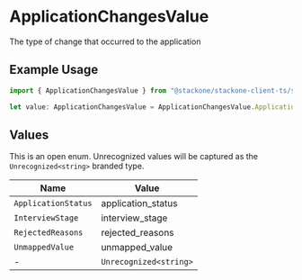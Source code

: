# ApplicationChangesValue

The type of change that occurred to the application

## Example Usage

```typescript
import { ApplicationChangesValue } from "@stackone/stackone-client-ts/sdk/models/shared";

let value: ApplicationChangesValue = ApplicationChangesValue.ApplicationStatus;
```

## Values

This is an open enum. Unrecognized values will be captured as the `Unrecognized<string>` branded type.

| Name                   | Value                  |
| ---------------------- | ---------------------- |
| `ApplicationStatus`    | application_status     |
| `InterviewStage`       | interview_stage        |
| `RejectedReasons`      | rejected_reasons       |
| `UnmappedValue`        | unmapped_value         |
| -                      | `Unrecognized<string>` |